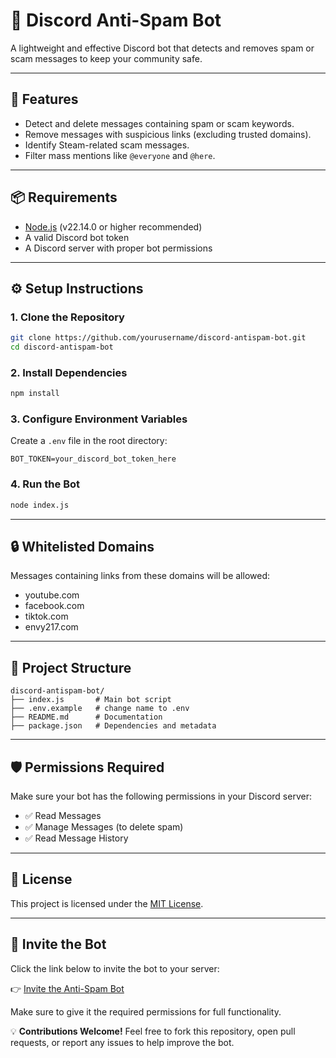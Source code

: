 # 🤖 Discord Anti-Spam Bot

A lightweight and effective Discord bot that detects and removes spam or scam messages to keep your community safe.

---

## 🚀 Features

- Detect and delete messages containing spam or scam keywords.
- Remove messages with suspicious links (excluding trusted domains).
- Identify Steam-related scam messages.
- Filter mass mentions like `@everyone` and `@here`.

---

## 📦 Requirements

- [Node.js](https://nodejs.org/) (v22.14.0 or higher recommended)
- A valid Discord bot token
- A Discord server with proper bot permissions

---

## ⚙️ Setup Instructions

### 1. Clone the Repository

```bash
git clone https://github.com/yourusername/discord-antispam-bot.git
cd discord-antispam-bot
````

### 2. Install Dependencies

```bash
npm install
```

### 3. Configure Environment Variables

Create a `.env` file in the root directory:

```env
BOT_TOKEN=your_discord_bot_token_here
```

### 4. Run the Bot

```bash
node index.js
```

---

## 🔒 Whitelisted Domains

Messages containing links from these domains will be allowed:

* youtube.com
* facebook.com
* tiktok.com
* envy217.com

---

## 📁 Project Structure

```
discord-antispam-bot/
├── index.js       # Main bot script
├── .env.example   # change name to .env
├── README.md      # Documentation
├── package.json   # Dependencies and metadata
```

---

## 🛡️ Permissions Required

Make sure your bot has the following permissions in your Discord server:

* ✅ Read Messages
* ✅ Manage Messages (to delete spam)
* ✅ Read Message History

---

## 📄 License

This project is licensed under the [MIT License](LICENSE).

---

## 🔗 Invite the Bot

Click the link below to invite the bot to your server:

👉 [Invite the Anti-Spam Bot](https://discord.com/oauth2/authorize?client_id=1372146543670460436&permissions=17179943984&integration_type=0&scope=bot)

Make sure to give it the required permissions for full functionality.

💡 **Contributions Welcome!**
Feel free to fork this repository, open pull requests, or report any issues to help improve the bot.
